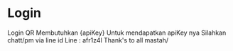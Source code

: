 # Login

Login QR Membutuhkan {apiKey}
Untuk mendapatkan apiKey nya
Silahkan chatt/pm via line
id Line : afr1z4l
Thank's to all mastah/
